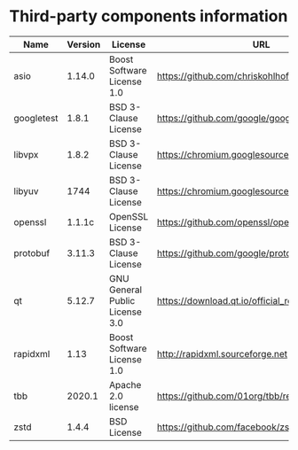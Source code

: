 Third-party components information
==================================

| Name       | Version | License                        | URL                                              |
|------------|---------|--------------------------------|--------------------------------------------------|
| asio       | 1.14.0  | Boost Software License 1.0     | https://github.com/chriskohlhoff/asio/releases   |
| googletest | 1.8.1   | BSD 3-Clause License           | https://github.com/google/googletest/releases    |
| libvpx     | 1.8.2   | BSD 3-Clause License           | https://chromium.googlesource.com/webm/libvpx    |
| libyuv     | 1744    | BSD 3-Clause License           | https://chromium.googlesource.com/libyuv/libyuv  |
| openssl    | 1.1.1c  | OpenSSL License                | https://github.com/openssl/openssl/releases      |
| protobuf   | 3.11.3  | BSD 3-Clause License           | https://github.com/google/protobuf/releases      |
| qt         | 5.12.7  | GNU General Public License 3.0 | https://download.qt.io/official_releases/qt/5.12 |
| rapidxml   | 1.13    | Boost Software License 1.0     | http://rapidxml.sourceforge.net                  |
| tbb        | 2020.1  | Apache 2.0 license             | https://github.com/01org/tbb/releases            |
| zstd       | 1.4.4   | BSD License                    | https://github.com/facebook/zstd/releases        |

